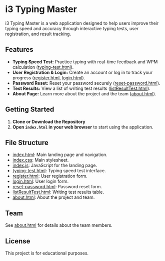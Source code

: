 # i3 Typing Master

i3 Typing Master is a web application designed to help users improve their typing speed and accuracy through interactive typing tests, user registration, and result tracking.

## Features

- **Typing Speed Test:** Practice typing with real-time feedback and WPM calculation ([typing-test.html](typing-test.html)).
- **User Registration & Login:** Create an account or log in to track your progress ([register.html](register.html), [login.html](login.html)).
- **Password Reset:** Reset your password securely ([reset-password.html](reset-password.html)).
- **Test Results:** View a list of writing test results ([listResultTest.html](listResultTest.html)).
- **About Page:** Learn more about the project and the team ([about.html](about.html)).

## Getting Started

1. **Clone or Download the Repository**
2. **Open `index.html` in your web browser** to start using the application.

## File Structure

- [index.html](index.html): Main landing page and navigation.
- [index.css](index.css): Main stylesheet.
- [index.js](index.js): JavaScript for the landing page.
- [typing-test.html](typing-test.html): Typing speed test interface.
- [register.html](register.html): User registration form.
- [login.html](login.html): User login form.
- [reset-password.html](reset-password.html): Password reset form.
- [listResultTest.html](listResultTest.html): Writing test results table.
- [about.html](about.html): About the project and team.

## Team

See [about.html](about.html) for details about the team members.

## License

This project is for educational purposes.